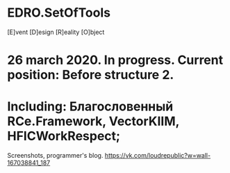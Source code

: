 # EDRO.SetOfTools

[E]vent
[D]esign
[R]eality
[O]bject

# 26 march 2020. In progress. Current position: Before structure 2.

# Including: Благословенный RCe.Framework, VectorKIIM, HFICWorkRespect;

Screenshots, programmer's blog.
https://vk.com/loudrepublic?w=wall-167038841_187


